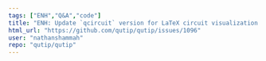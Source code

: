 ```yaml
---
tags: ["ENH","Q&A","code"]
title: "ENH: Update `qcircuit` version for LaTeX circuit visualization and consider `Quantikz`"
html_url: "https://github.com/qutip/qutip/issues/1096"
user: "nathanshammah"
repo: "qutip/qutip"
---
```



